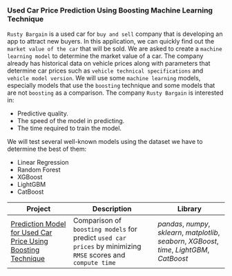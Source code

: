 ### Used Car Price Prediction Using Boosting Machine Learning Technique

`Rusty Bargain` is a used car for `buy and sell` company that is developing an app to attract new buyers. In this application, we can quickly find out the `market value of the car` that will be sold. We are asked to create a `machine learning model` to determine the market value of a car. The company already has historical data on vehicle prices along with parameters that determine car prices such as `vehicle technical specifications` and `vehicle model version`. We will use some `machine learning` models, especially models that use the `boosting` technique and some models that are not `boosting` as a comparison. The company `Rusty Bargain` is interested in:
- Predictive quality.
- The speed of the model in predicting.
- The time required to train the model.

We will test several well-known models using the dataset we have to determine the best of them:
- Linear Regression
- Random Forest
- XGBoost
- LightGBM
- CatBoost

| Project | Description | Library |
| ------- | ------- | ------- |
| [Prediction Model for Used Car Price Using Boosting Technique](https://github.com/fuadraharjo/TripleTen_ENG/blob/main/Project-10%20-%20Used%20Car%20Price%20Prediction%20Using%20Boosting/Used%20car%20price%20prediction%20using%20boosting%20machine%20learning%20technique.ipynb) | Comparison of `boosting models` for predict `used car prices` by minimizing `RMSE` scores and `compute time` | *pandas*, *numpy*, *sklearn*, *matplotlib*, *seaborn*, *XGBoost*, *time*, *LightGBM*, *CatBoost* |